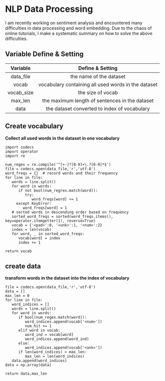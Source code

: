 NLP Data Processing
==

I am recently working on sentiment analysis and encountered many difficulties in data processing and word embedding. Due to the chaos of online tutorials, I make a systematic summary on how to solve the above difficulties.



## Variable Define & Setting
| Variable | Define & Setting | 
| :----:   | :----: |
|data_file | the name of the dataset |
|  vocab   | vocabulary containing all used words in the dataset |
|vocab_size| the size of vocab |
| max_len  | the maximum length of sentences in the dataset |
|  data    | the dataset converted to index of vocabulary |

## Create vocabulary
**Collect all used words in the dataset in one vocabulary**
```Shell
import codecs
import operator
import re

num_regex = re.compile('^[+-]?[0-9]+\.?[0-9]*$')
file = codecs.open(data_file,'r','utf-8')
word_freqs = {}  # record words and their frequency
for line in file:
   words = line.split()
   for word in words:
      if not bool(num_regrex.match(word)):
         try:
            word_freqs[word] += 1
  	 except KeyError:
	    word_freqs[word] = 1
   # sorted words in descending order based on frequency
   sorted_word_freqs = sorted(word_freqs.items(), key=operator.itemgetter(1), reverse=True)
   vocab = {'<pad>':0, '<unk>':1, '<num>':2}
   index = len(vocab)
   for word, _ in sorted_word_freqs:
      vocab[word] = index
      index += 1

return vocab

```

## create data
**transform words in the dataset into the index of vocabulary**
```
file = codecs.open(data_file,'r','utf-8')
data = []
max_len = 0
for line in file:
   word_indices = []
   words = line.split()
   for word in words:
      if bool(num_regex.match(word)):
         word_indices.append(vocab['<num>'])
         num_hit += 1
      elif word in vocab:
         word_ind = vocab[word]
         word_indices.append(word_ind)
      else:
         word_indices.append(vocab['<unk>'])
      if len(word_indices) > max_len:
         max_len = len(word_indices)
   data.append(word_indices)
data = np.array(data)

return data,max_len
```





